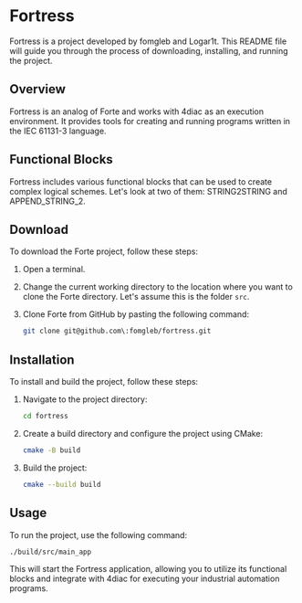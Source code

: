 # Fortress

Fortress is a project developed by fomgleb and Logar1t. This README file will guide you through the process of downloading, installing, and running the project.

## Overview
Fortress is an analog of Forte and works with 4diac as an execution environment. It provides tools for creating and running programs written in the IEC 61131-3 language.

## Functional Blocks
Fortress includes various functional blocks that can be used to create complex logical schemes. Let's look at two of them: STRING2STRING and APPEND_STRING_2.

## Download

To download the Forte project, follow these steps:

1. Open a terminal.
2. Change the current working directory to the location where you want to clone the Forte directory. Let's assume this is the folder `src`.
3. Clone Forte from GitHub by pasting the following command:

    ```sh
    git clone git@github.com\:fomgleb/fortress.git
    ```

## Installation

To install and build the project, follow these steps:

1. Navigate to the project directory:

    ```sh
    cd fortress
    ```

2. Create a build directory and configure the project using CMake:

    ```sh
    cmake -B build
    ```

3. Build the project:

    ```sh
    cmake --build build
    ```

## Usage

To run the project, use the following command:

```sh
./build/src/main_app
```
This will start the Fortress application, allowing you to utilize its functional blocks and integrate with 4diac for executing your industrial automation programs.
